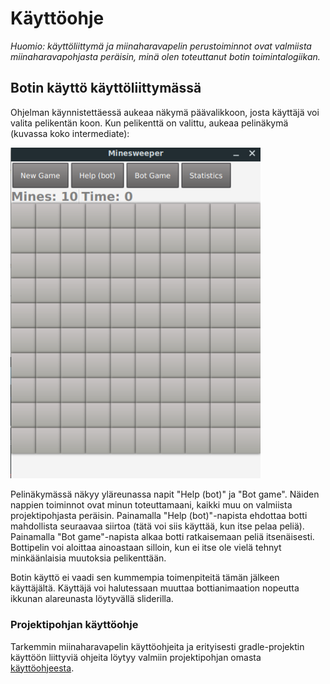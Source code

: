 # Käyttöohje

_Huomio: käyttöliittymä ja miinaharavapelin perustoiminnot ovat valmiista miinaharavapohjasta peräisin, minä olen toteuttanut botin toimintalogiikan._

## Botin käyttö käyttöliittymässä

Ohjelman käynnistettäessä aukeaa näkymä päävalikkoon, josta käyttäjä voi valita pelikentän koon. Kun pelikenttä on valittu, aukeaa pelinäkymä (kuvassa koko intermediate):

<img src="https://github.com/hackinen/Miinaharavaratkaisija/blob/master/dokumentaatio/misc/pelinakyma.png" width="400">

Pelinäkymässä näkyy yläreunassa napit "Help (bot)" ja "Bot game". Näiden nappien toiminnot ovat minun toteuttamaani, kaikki muu on valmiista projektipohjasta peräisin. Painamalla "Help (bot)"-napista ehdottaa botti mahdollista seuraavaa siirtoa (tätä voi siis käyttää, kun itse pelaa peliä). Painamalla "Bot game"-napista alkaa botti ratkaisemaan peliä itsenäisesti. Bottipelin voi aloittaa ainoastaan silloin, kun ei itse ole vielä tehnyt minkäänlaisia muutoksia pelikenttään.

Botin käyttö ei vaadi sen kummempia toimenpiteitä tämän jälkeen käyttäjältä. Käyttäjä voi halutessaan muuttaa bottianimaation nopeutta ikkunan alareunasta löytyvällä sliderilla.

### Projektipohjan käyttöohje

Tarkemmin miinaharavapelin käyttöohjeita ja erityisesti gradle-projektin käyttöön liittyviä ohjeita löytyy valmiin projektipohjan omasta [käyttöohjeesta](https://github.com/TiraLabra/minesweeper/blob/master/documentation/Beginners-Guide.md).
